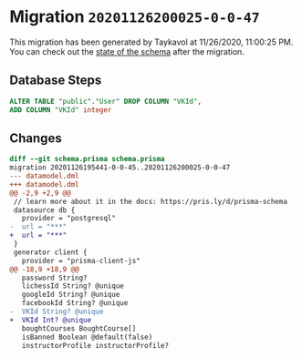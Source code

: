 # Migration `20201126200025-0-0-47`

This migration has been generated by Taykavol at 11/26/2020, 11:00:25 PM.
You can check out the [state of the schema](./schema.prisma) after the migration.

## Database Steps

```sql
ALTER TABLE "public"."User" DROP COLUMN "VKId",
ADD COLUMN "VKId" integer   
```

## Changes

```diff
diff --git schema.prisma schema.prisma
migration 20201126195441-0-0-45..20201126200025-0-0-47
--- datamodel.dml
+++ datamodel.dml
@@ -2,9 +2,9 @@
 // learn more about it in the docs: https://pris.ly/d/prisma-schema
 datasource db {
   provider = "postgresql"
-  url = "***"
+  url = "***"
 }
 generator client {
   provider = "prisma-client-js"
@@ -18,9 +18,9 @@
   password String? 
   lichessId String? @unique
   googleId String? @unique
   facebookId String? @unique
-  VKId String? @unique
+  VKId Int? @unique
   boughtCourses BoughtCourse[] 
   isBanned Boolean @default(false)
   instructorProfile instructorProfile? 
```


